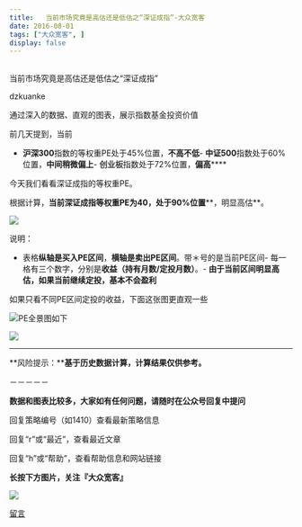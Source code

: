 ```yaml
---
title:   当前市场究竟是高估还是低估之“深证成指”-大众宽客
date: 2016-08-01
tags: ["大众宽客", ]
display: false
---
```



## 



当前市场究竟是高估还是低估之“深证成指”




dzkuanke




通过深入的数据、直观的图表，展示指数基金投资价值


前几天提到，当前
- **沪深300**指数的等权重PE处于45%位置，**不高不低**- **中证500**指数处于60%位置，**中间稍微偏上**- **<strong style="color: rgb(62, 62, 62); white-space: pre-wrap;">创业板**</strong>指数处于72%位置，**偏高******


今天我们看看深证成指的等权重PE。



根据计算，**当前****深证成指****等权重PE为40，<strong style="max-width: 100% !important; box-sizing: border-box !important; word-wrap: break-word !important;">处**</strong>**于90%位置****，明显高估**。

<img data-s="300,640" data-type="png" src="http://mmbiz.qpic.cn/mmbiz_png/PKw3FQPmhIjZjhxYEanXEueSN5ecbichribpxMaLCsQbgQOcsP9tHdgKU0Mfpp5WTKIB9HIzxGG7LWTwZs2Me4Tg/0?wx_fmt=png" data-ratio="0.4748201438848921" data-w=""/>

说明：
- 表格**纵轴是买入PE区间**，**横轴是卖出PE区间**。带＊号的是当前PE区间- 每一格有三个数字，分别是**收益（持有月数/定投月数）**。- **由于当前区间明显高估，如果当前继续定投，基本不会盈利**


如果只看不同PE区间定投的收益，下面这张图更直观一些

<img data-s="300,640" data-type="png" src="http://mmbiz.qpic.cn/mmbiz_png/PKw3FQPmhIjZjhxYEanXEueSN5ecbichrq4W7I1lVCiaGG1Bqmic0cYXL6iaLl7JqLbtkicJhAvA6EcT3hRGcOlMD9g/0?wx_fmt=png" data-ratio="0.6996402877697842" data-w=""/>PE全景图如下

<img data-s="300,640" data-type="png" src="http://mmbiz.qpic.cn/mmbiz_png/PKw3FQPmhIjZjhxYEanXEueSN5ecbichriaRv8t2kuIVnqQcTJiclf8rMxN0icuDXevZRkg0wwH9dv9RbEEibFJSYqw/0?wx_fmt=png" data-ratio="0.539568345323741" data-w=""/>

****

**风险提示：****基于历史数据计算，计算结果仅供参考。**





－－－－－

**数据和图表比较多，大家如有任何问题，请随时在公众号回复中提问**



回复策略编号（如1410）查看最新策略信息

回复“r”或“最近”，查看最近文章

回复“h”或“帮助”，查看帮助信息和网站链接





**长按下方图片，关注『大众宽客』**

<img data-s="300,640" data-type="png" data-ratio="1" data-w="129" width="auto" src="http://mmbiz.qpic.cn/mmbiz/PKw3FQPmhIjpOw70YiaHYQTPb4TKoqns9M2zxiaLBv1cUZiaEHqVweTjuaW7lzQUemHLxv6k8MpLq8r6cvFhqmDfg/640?wx_fmt=png" style="box-sizing: border-box !important; word-wrap: break-word !important; width: auto !important; visibility: visible !important;"/>









[留言](javascript:;)